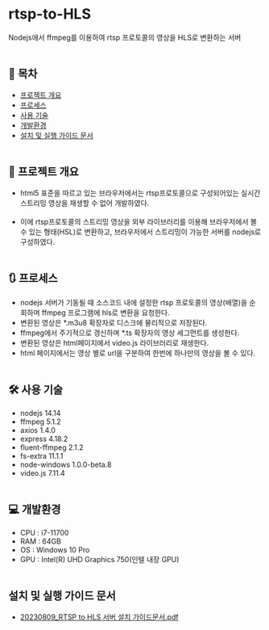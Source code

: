 # rtsp-to-HLS

Nodejs에서 ffmpeg를 이용하여 rtsp 프로토콜의 영상을 HLS로 변환하는 서버
<br><br>

## 📎 목차
  - [프로젝트 개요](#-프로젝트-개요)
  - [프로세스](#-프로세스)
  - [사용 기술](#-사용-기술)
  - [개발환경](#-개발환경)
  - [설치 및 실행 가이드 문서](#️--설치-및-실행-가이드-문서)
<br><br>

## 📜 프로젝트 개요
- html5 표준을 따르고 있는 브라우저에서는 rtsp프로토콜으로 구성되어있는 실시간 스트리밍 영상을 재생할 수 없어 개발하였다.<br><br>
- 이에 rtsp프로토콜의 스트리밍 영상을 외부 라이브러리를 이용해 브라우저에서 볼 수 있는 형태(HSL)로 변환하고, 브라우저에서 스트리밍이 가능한 서버를 nodejs로 구성하였다.
<br><br>

## 🔃 프로세스
- nodejs 서버가 기동될 때 소스코드 내에 설정한 rtsp 프로토콜의 영상(배열)을 순회하며 ffmpeg 프로그램에 hls로 변환을 요청한다.
- 변환된 영상은 *.m3u8 확장자로 디스크에 물리적으로 저장된다.
- ffmpeg에서 주기적으로 갱신하며 *.ts 확장자의 영상 세그먼트를 생성한다.
- 변환된 영상은 html페이지에서 video.js 라이브러리로 재생한다.
- html 페이지에서는 영상 별로 url을 구분하여 한번에 하나만의 영상을 볼 수 있다.
<br><br>


## 🛠 사용 기술
- nodejs 14.14
- ffmpeg 5.1.2
- axios 1.4.0
- express 4.18.2
- fluent-ffmpeg 2.1.2
- fs-extra 11.1.1
- node-windows 1.0.0-beta.8
- video.js 7.11.4
<br><br>

## 💻 개발환경
- CPU : i7-11700
- RAM : 64GB
- OS : Windows 10 Pro
- GPU : Intel(R) UHD Graphics 750(인텔 내장 GPU)
<br><br>

## 설치 및 실행 가이드 문서
- [20230809_RTSP to HLS 서버 설치 가이드문서.pdf](https://github.com/kimbongjune/rtsp-to-HLS/files/12327313/20230809_RTSP.to.HLS.pdf)

